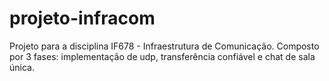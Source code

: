 # projeto-infracom
Projeto para a disciplina IF678 - Infraestrutura de Comunicação. Composto por 3 fases: implementação de udp, transferência confiável e chat de sala única.
